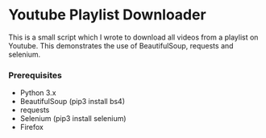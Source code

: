 # Youtube Playlist Downloader

This is a small script which I wrote to download all videos from a playlist on Youtube. This demonstrates the use of BeautifulSoup, requests and selenium.

### Prerequisites

* Python 3.x
* BeautifulSoup (pip3 install bs4)
* requests 
* Selenium (pip3 install selenium)
* Firefox 

